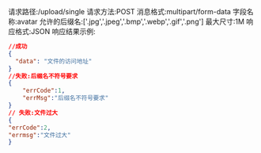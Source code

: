 请求路径:/upload/single
请求方法:POST
消息格式:multipart/form-data
字段名称:avatar
允许的后缀名:['.jpg','.jpeg','.bmp','.webp','.gif','.png']
最大尺寸:1M
响应格式:JSON
响应结果示例:

```json
//成功
{
  "data": "文件的访问地址"
}
//失败:后缀名不符号要求
{
    "errCode":1,
    "errMsg":"后缀名不符号要求"
}
// 失败:文件过大
{
"errCode":2,
"errmsg":"文件过大"
}

```
